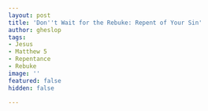 ```yaml
---
layout: post
title: 'Don''t Wait for the Rebuke: Repent of Your Sin'
author: gheslop
tags:
- Jesus
- Matthew 5
- Repentance
- Rebuke
image: ''
featured: false
hidden: false

---
```

